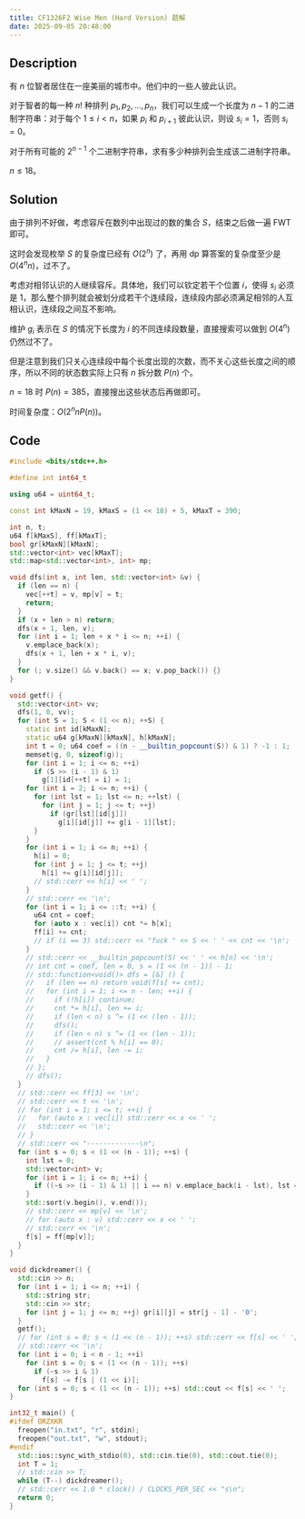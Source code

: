 ```yaml
---
title: CF1326F2 Wise Men (Hard Version) 题解
date: 2025-09-05 20:48:00
---
```


## Description

有 $n$ 位智者居住在一座美丽的城市中。他们中的一些人彼此认识。

对于智者的每一种 $n!$ 种排列 $p_1, p_2, \ldots, p_n$，我们可以生成一个长度为 $n-1$ 的二进制字符串：对于每个 $1 \leq i < n$，如果 $p_i$ 和 $p_{i+1}$ 彼此认识，则设 $s_i=1$，否则 $s_i=0$。

对于所有可能的 $2^{n-1}$ 个二进制字符串，求有多少种排列会生成该二进制字符串。

$n\leq 18$。

## Solution

由于排列不好做，考虑容斥在数列中出现过的数的集合 $S$，结束之后做一遍 FWT 即可。

这时会发现枚举 $S$ 的复杂度已经有 $O(2^n)$ 了，再用 dp 算答案的复杂度至少是 $O(4^nn)$，过不了。

考虑对相邻认识的人继续容斥。具体地，我们可以钦定若干个位置 $i$，使得 $s_i$ 必须是 $1$，那么整个排列就会被划分成若干个连续段，连续段内部必须满足相邻的人互相认识，连续段之间互不影响。

维护 $g_i$ 表示在 $S$ 的情况下长度为 $i$ 的不同连续段数量，直接搜索可以做到 $O(4^n)$ 仍然过不了。

但是注意到我们只关心连续段中每个长度出现的次数，而不关心这些长度之间的顺序，所以不同的状态数实际上只有 $n$ 拆分数 $P(n)$ 个。

$n=18$ 时 $P(n)=385$，直接搜出这些状态后再做即可。

时间复杂度：$O(2^nnP(n))$。

## Code

```cpp
#include <bits/stdc++.h>

#define int int64_t

using u64 = uint64_t;

const int kMaxN = 19, kMaxS = (1 << 18) + 5, kMaxT = 390;

int n, t;
u64 f[kMaxS], ff[kMaxT];
bool gr[kMaxN][kMaxN];
std::vector<int> vec[kMaxT];
std::map<std::vector<int>, int> mp;

void dfs(int x, int len, std::vector<int> &v) {
  if (len == n) {
    vec[++t] = v, mp[v] = t;
    return;
  }
  if (x + len > n) return;
  dfs(x + 1, len, v);
  for (int i = 1; len + x * i <= n; ++i) {
    v.emplace_back(x);
    dfs(x + 1, len + x * i, v);
  }
  for (; v.size() && v.back() == x; v.pop_back()) {}
}

void getf() {
  std::vector<int> vv;
  dfs(1, 0, vv);
  for (int S = 1; S < (1 << n); ++S) {
    static int id[kMaxN];
    static u64 g[kMaxN][kMaxN], h[kMaxN];
    int t = 0; u64 coef = ((n - __builtin_popcount(S)) & 1) ? -1 : 1;
    memset(g, 0, sizeof(g));
    for (int i = 1; i <= n; ++i)
      if (S >> (i - 1) & 1)
        g[1][id[++t] = i] = 1;
    for (int i = 2; i <= n; ++i) {
      for (int lst = 1; lst <= n; ++lst) {
        for (int j = 1; j <= t; ++j)
          if (gr[lst][id[j]])
            g[i][id[j]] += g[i - 1][lst];
      }
    }
    for (int i = 1; i <= n; ++i) {
      h[i] = 0;
      for (int j = 1; j <= t; ++j)
        h[i] += g[i][id[j]];
      // std::cerr << h[i] << ' ';
    }
    // std::cerr << '\n';
    for (int i = 1; i <= ::t; ++i) {
      u64 cnt = coef;
      for (auto x : vec[i]) cnt *= h[x];
      ff[i] += cnt;
      // if (i == 3) std::cerr << "fuck " << S << ' ' << cnt << '\n';
    }
    // std::cerr << __builtin_popcount(S) << ' ' << h[n] << '\n';
    // int cnt = coef, len = 0, s = (1 << (n - 1)) - 1;
    // std::function<void()> dfs = [&] () {
    //   if (len == n) return void(f[s] += cnt);
    //   for (int i = 1; i <= n - len; ++i) {
    //     if (!h[i]) continue;
    //     cnt *= h[i], len += i;
    //     if (len < n) s ^= (1 << (len - 1));
    //     dfs();
    //     if (len < n) s ^= (1 << (len - 1));
    //     // assert(cnt % h[i] == 0);
    //     cnt /= h[i], len -= i;
    //   }
    // };
    // dfs();
  }
  // std::cerr << ff[3] << '\n';
  // std::cerr << t << '\n';
  // for (int i = 1; i <= t; ++i) {
  //   for (auto x : vec[i]) std::cerr << x << ' ';
  //   std::cerr << '\n';
  // }
  // std::cerr << "-------------\n";
  for (int s = 0; s < (1 << (n - 1)); ++s) {
    int lst = 0;
    std::vector<int> v;
    for (int i = 1; i <= n; ++i) {
      if ((~s >> (i - 1) & 1) || i == n) v.emplace_back(i - lst), lst = i;
    }
    std::sort(v.begin(), v.end());
    // std::cerr << mp[v] << '\n';
    // for (auto x : v) std::cerr << x << ' ';
    // std::cerr << '\n';
    f[s] = ff[mp[v]];
  }
}

void dickdreamer() {
  std::cin >> n;
  for (int i = 1; i <= n; ++i) {
    std::string str;
    std::cin >> str;
    for (int j = 1; j <= n; ++j) gr[i][j] = str[j - 1] - '0';
  }
  getf();
  // for (int s = 0; s < (1 << (n - 1)); ++s) std::cerr << f[s] << ' ';
  // std::cerr << '\n';
  for (int i = 0; i < n - 1; ++i)
    for (int s = 0; s < (1 << (n - 1)); ++s)
      if (~s >> i & 1)
        f[s] -= f[s | (1 << i)];
  for (int s = 0; s < (1 << (n - 1)); ++s) std::cout << f[s] << ' ';
}

int32_t main() {
#ifdef ORZXKR
  freopen("in.txt", "r", stdin);
  freopen("out.txt", "w", stdout);
#endif
  std::ios::sync_with_stdio(0), std::cin.tie(0), std::cout.tie(0);
  int T = 1;
  // std::cin >> T;
  while (T--) dickdreamer();
  // std::cerr << 1.0 * clock() / CLOCKS_PER_SEC << "s\n";
  return 0;
}
```